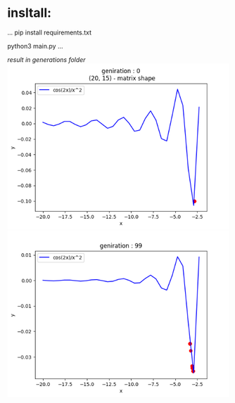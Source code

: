 # insltall:
...
pip install requirements.txt

python3 main.py
...


*result in generations folder*
![first generation](generations/gen0.png)
![last generation](generations/gen99.png)
